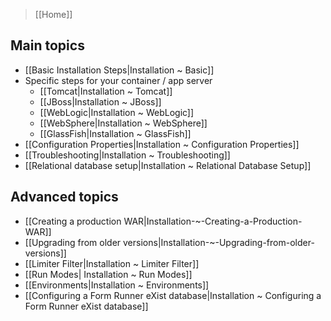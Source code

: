 > [[Home]]

## Main topics

- [[Basic Installation Steps|Installation ~ Basic]]
- Specific steps for your container / app server
  - [[Tomcat|Installation ~ Tomcat]]
  - [[JBoss|Installation ~ JBoss]]
  - [[WebLogic|Installation ~ WebLogic]]
  - [[WebSphere|Installation ~ WebSphere]]
  - [[GlassFish|Installation ~ GlassFish]]
- [[Configuration Properties|Installation ~ Configuration Properties]]
- [[Troubleshooting|Installation ~ Troubleshooting]]
- [[Relational database setup|Installation ~ Relational Database Setup]]

## Advanced topics

- [[Creating a production WAR|Installation-~-Creating-a-Production-WAR]]
- [[Upgrading from older versions|Installation-~-Upgrading-from-older-versions]]
- [[Limiter Filter|Installation ~ Limiter Filter]]
- [[Run Modes| Installation ~ Run Modes]]
- [[Environments|Installation ~ Environments]]
- [[Configuring a Form Runner eXist database|Installation ~ Configuring a Form Runner eXist database]]